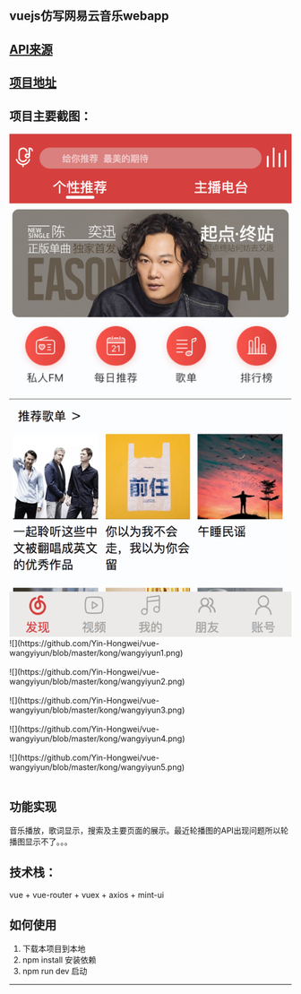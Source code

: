 
vuejs仿写网易云音乐webapp
---

[API来源](https://binaryify.github.io/NeteaseCloudMusicApi/#/?id=neteasecloudmusicapi)
----

[项目地址](https://github.com/Yin-Hongwei/vue-wangyiyun)
----

项目主要截图：
----
<img src="https://github.com/Yin-Hongwei/vue-wangyiyun/blob/master/kong/wangyiyun1.png" width="600"/>
![](https://github.com/Yin-Hongwei/vue-wangyiyun/blob/master/kong/wangyiyun1.png)<br></br>
![](https://github.com/Yin-Hongwei/vue-wangyiyun/blob/master/kong/wangyiyun2.png)<br></br>
![](https://github.com/Yin-Hongwei/vue-wangyiyun/blob/master/kong/wangyiyun3.png)<br></br>
![](https://github.com/Yin-Hongwei/vue-wangyiyun/blob/master/kong/wangyiyun4.png)<br></br>
![](https://github.com/Yin-Hongwei/vue-wangyiyun/blob/master/kong/wangyiyun5.png)<br></br>

功能实现
----

音乐播放，歌词显示，搜索及主要页面的展示。最近轮播图的API出现问题所以轮播图显示不了。。。

技术栈：
----

vue + vue-router + vuex + axios + mint-ui

如何使用
----

 1. 下载本项目到本地
 2. npm install 安装依赖
 3. npm run dev 启动
---

